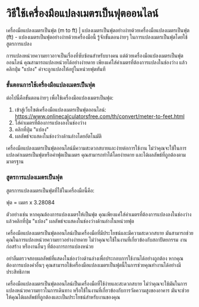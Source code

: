 วิธีใช้เครื่องมือแปลงเมตรเป็นฟุตออนไลน์
=======================================

เครื่องมือแปลงเมตรเป็นฟุต (m to ft) | แปลงเมตรเป็นฟุตอย่างง่ายด้วยเครื่องมือแปลงเมตรเป็นฟุต (ft) - แปลงเมตรเป็นฟุตอย่างง่ายด้วยเครื่องมือนี้ รู้จักขั้นตอนง่ายๆ ในการแปลงเมตรเป็นฟุตโดยใช้สูตรการแปลง

การแปลงหน่วยความยาวอาจเป็นเรื่องที่ซับซ้อนสำหรับบางคน แต่ด้วยเครื่องมือแปลงเมตรเป็นฟุตออนไลน์ คุณสามารถแปลงหน่วยได้อย่างง่ายดาย เพียงแค่ใส่ค่าเมตรที่ต้องการแปลงในช่องว่าง แล้วคลิกปุ่ม "แปลง" ค่าจะถูกแปลงให้อยู่ในหน่วยฟุตทันที

### ขั้นตอนการใช้เครื่องมือแปลงเมตรเป็นฟุต

ต่อไปนี้คือขั้นตอนง่ายๆ เพื่อใช้เครื่องมือแปลงเมตรเป็นฟุต:

1. เข้าสู่เว็บไซต์เครื่องมือแปลงเมตรเป็นฟุตออนไลน์: <https://www.onlinecalculatorsfree.com/th/convert/meter-to-feet.html>
2. ใส่ค่าเมตรที่ต้องการแปลงลงในช่องว่าง
3. คลิกที่ปุ่ม "แปลง"
4. ผลลัพธ์จะแสดงในช่องว่างด้านล่างโดยอัตโนมัติ

เครื่องมือแปลงเมตรเป็นฟุตออนไลน์มีความสะดวกสบายและง่ายต่อการใช้งาน ไม่ว่าคุณจะใช้ในการแปลงค่าเมตรเป็นฟุตหรือค่าฟุตเป็นเมตร คุณสามารถทำได้โดยง่ายดาย และได้ผลลัพธ์ที่ถูกต้องตามมาตรฐาน

### สูตรการแปลงเมตรเป็นฟุต

สูตรการแปลงเมตรเป็นฟุตที่ใช้ในเครื่องมือนี้คือ:

ฟุต = เมตร x 3.28084

ตัวอย่างเช่น หากคุณต้องการแปลงเมตรให้เป็นฟุต คุณเพียงแค่ใส่ค่าเมตรที่ต้องการแปลงลงในช่องว่าง แล้วคลิกที่ปุ่ม "แปลง" ผลลัพธ์จะแสดงในช่องว่างด้านล่างในหน่วยฟุต

เครื่องมือแปลงเมตรเป็นฟุตออนไลน์เป็นเครื่องมือที่มีประโยชน์และมีความสะดวกสบาย มันสามารถช่วยคุณในการแปลงหน่วยความยาวอย่างง่ายดาย ไม่ว่าคุณจะใช้ในงานที่เกี่ยวข้องกับสถาปัตยกรรม งานก่อสร้าง หรืองานอื่นๆ ที่ต้องการการแปลงหน่วย

อย่าลืมตรวจสอบผลลัพธ์ที่แสดงในช่องว่างด้านล่างเพื่อประกอบการใช้งานได้อย่างถูกต้อง หากคุณต้องการแปลงค่าอื่นๆ คุณสามารถใช้เครื่องมือแปลงเมตรเป็นฟุตนี้ในการช่วยคุณทำงานได้อย่างมีประสิทธิภาพ

เครื่องมือแปลงเมตรเป็นฟุตออนไลน์เป็นเครื่องมือที่ใช้ง่ายและสะดวกสบาย ไม่ว่าคุณจะใช้มันในการแปลงหน่วยความยาวในการเดินทาง หรือใช้ในงานที่เกี่ยวข้องกับการวัดความสูงของอาคาร มันจะช่วยให้คุณได้ผลลัพธ์ที่ถูกต้องและเป็นประโยชน์สำหรับงานของคุณ